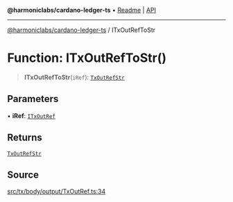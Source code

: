 **@harmoniclabs/cardano-ledger-ts** • [Readme](../Introduction) \| [API](../globals)

***

[@harmoniclabs/cardano-ledger-ts](../Introduction) / ITxOutRefToStr

# Function: ITxOutRefToStr()

> **ITxOutRefToStr**(`iRef`): [`TxOutRefStr`](../type-aliases/TxOutRefStr)

## Parameters

• **iRef**: [`ITxOutRef`](../interfaces/ITxOutRef)

## Returns

[`TxOutRefStr`](../type-aliases/TxOutRefStr)

## Source

[src/tx/body/output/TxOutRef.ts:34](https://github.com/HarmonicLabs/cardano-ledger-ts/blob/d1659b0/src/tx/body/output/TxOutRef.ts#L34)
